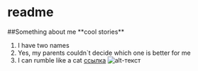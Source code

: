 # readme
##Something about me 
\*\*cool stories\*\*
1. I have two names
2. Yes, my parents couldn`t decide which one is better for me
3. I can rumble like a cat
[ссылка](https://vk.com/ksks_koshka "vk")
![alt-текст](https://pp.userapi.com/c836734/v836734766/556b6/UEt7mMUG5TI.jpg "me")
